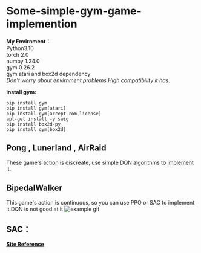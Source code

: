 # Some-simple-gym-game-implemention
**My Envirnment：**\
Python3.10\
torch 2.0\
numpy 1.24.0\
gym 0.26.2\
gym  atari and box2d dependency\
_Don't worry about envirnment problems.High compatibility it has._

**install gym:**
```
pip install gym
pip install gym[atari]
pip install gym[accept-rom-license]
apt-get install -y swig
pip install box2d-py
pip install gym[box2d] 
```

## Pong , Lunerland , AirRaid 
These game's action is discreate, use simple DQN algorithms to implement it.

## BipedalWalker 
This game's action is continuous, so you can use PPO or SAC to implement it.DQN is not good at it
![example gif](https://raw.githubusercontent.com/Helloworld2345567/Some-simple-gym-game-implemention/blob/master/BipedalWalkerHardcore-SAC/gif/result_hard6000.gif)

## SAC：
[**Site Reference**](https://github.com/CoderAT13/BipedalWalkerHardcore-SAC.git)
